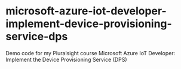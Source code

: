 # microsoft-azure-iot-developer-implement-device-provisioning-service-dps
Demo code for my Pluralsight course Microsoft Azure IoT Developer: Implement the Device Provisioning Service (DPS)
